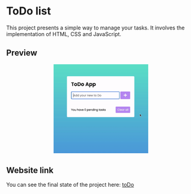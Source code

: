 # ToDo list

This project presents a simple way to manage your tasks. It involves the implementation of HTML, CSS and JavaScript.

## Preview

<p align="center"><img width="50%" src="/assets/img/todo_app.gif"></p>

## Website link

You can see the final state of the project here: [toDo](https://denisseee.github.io/toDo/)